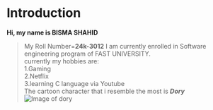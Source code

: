 # Introduction
**Hi, my name is BISMA SHAHID**
>My Roll Number=**24k-3012** 
I am currently enrolled in Software engineering program of FAST UNIVERSITY. \
currently my hobbies are: \
1.Gaming \
2.Netflix \
3.learning C language via Youtube \
The cartoon character that i resemble the most is ***Dory***
![Image of dory](https://www.pinterest.com/pin/476255729326872645/)
